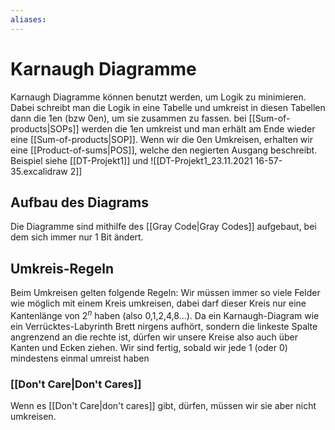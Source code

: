 ```yaml
---
aliases: 
---
```

# Karnaugh Diagramme
Karnaugh Diagramme können benutzt werden, um Logik zu minimieren.
Dabei schreibt man die Logik in eine Tabelle und umkreist in diesen Tabellen dann die 1en (bzw 0en), um sie zusammen zu fassen.
bei [[Sum-of-products|SOPs]] werden die 1en umkreist und man erhält am Ende wieder eine [[Sum-of-products|SOP]].
Wenn wir die 0en Umkreisen, erhalten wir eine [[Product-of-sums|POS]], welche den negierten Ausgang beschreibt.
Beispiel siehe [[DT-Projekt1]] und 
![[DT-Projekt1_23.11.2021 16-57-35.excalidraw 2]]
## Aufbau des Diagrams
Die Diagramme sind mithilfe des [[Gray Code|Gray Codes]] aufgebaut, bei dem sich immer nur 1 Bit ändert.
## Umkreis-Regeln
Beim Umkreisen gelten folgende Regeln:
Wir müssen immer so viele Felder wie möglich mit einem Kreis umkreisen, dabei darf dieser Kreis nur eine Kantenlänge von $2^n$ haben (also 0,1,2,4,8...). Da ein Karnaugh-Diagram wie ein Verrücktes-Labyrinth Brett nirgens aufhört, sondern die linkeste Spalte angrenzend an die rechte ist, dürfen wir unsere Kreise also auch über Kanten und Ecken ziehen.
Wir sind fertig, sobald wir jede 1 (oder 0) mindestens einmal umreist haben
### [[Don't Care|Don't Cares]]
Wenn es [[Don't Care|don't cares]] gibt, dürfen, müssen wir sie aber nicht umkreisen.